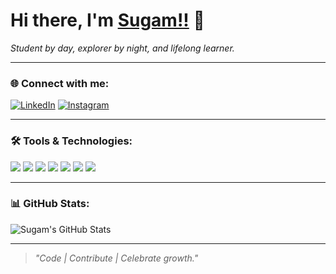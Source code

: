 # Hi there, I'm [Sugam!!](https://github.com/sugam123-bot) 👋

*Student by day, explorer by night, and lifelong learner.*

---

### 🌐 Connect with me:
[![LinkedIn](https://img.shields.io/badge/LinkedIn-blue?style=flat&logo=linkedin&logoColor=white)](https://www.linkedin.com/in/sugam-mainali)
[![Instagram](https://img.shields.io/badge/Instagram-E4405F?style=flat&logo=instagram&logoColor=white)](https://www.instagram.com/sugam.mainali)

---

### 🛠️ Tools & Technologies:
<img src="https://img.shields.io/badge/C-blue?style=flat&logo=c&logoColor=white" />
<img src="https://img.shields.io/badge/JavaScript-yellow?style=flat&logo=javascript&logoColor=white" />
<img src="https://img.shields.io/badge/CSS3-blue?style=flat&logo=css3&logoColor=white" />
<img src="https://img.shields.io/badge/HTML5-orange?style=flat&logo=html5&logoColor=white" />
<img src="https://img.shields.io/badge/Fedora-294172?style=flat&logo=fedora&logoColor=white" />
<img src="https://img.shields.io/badge/Git-F05032?style=flat&logo=git&logoColor=white" />
<img src="https://img.shields.io/badge/Figma-F24E1E?style=flat&logo=figma&logoColor=white" />

---

### 📊 GitHub Stats:
![Sugam's GitHub Stats](https://github-readme-stats.vercel.app/api?username=sugam123-bot&show_icons=true&theme=react&hide_title=true)

---

> *"Code | Contribute | Celebrate growth."*
